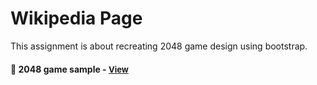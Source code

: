 
# Wikipedia Page

This assignment is about recreating  2048 game design using bootstrap.

<h4>🔹 2048 game sample - <a href="https://simonakom.github.io/wikipedia-page/richard-gere.html" style="font-size:small;">View</a><h4>
